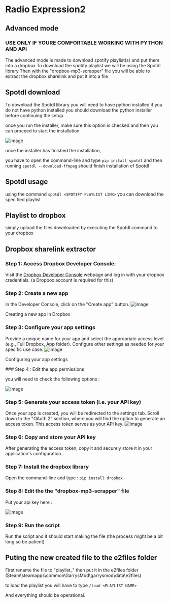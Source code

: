 # Radio Expression2
## Advanced mode

### USE ONLY IF YOURE COMFORTABLE WORKING WITH PYTHON AND API

The advanced mode is made to download spotify playlist(s) and put them into a dropbox
To download the spotify playlist we will be using the Spotdl library 
Then with the "dropbox-mp3-scrapper" file you will be able to extract the dropbox sharelink and put it into a file

## Spotdl download 

To download the Spotdl library you will need to have python installed 
if you do not have python installed you should download the python installer before continuing the setup. 

once you run the installer, make sure this option is checked and then you can proceed to start the installation.

![image](https://github.com/user-attachments/assets/986d8318-6d97-4f26-84d4-e6fc05e66a24)

once the installer has finished the installation,

you have to open the command-line and type ```pip install spotdl```
and then running ```spotdl --download-ffmpeg``` should finish installation of Spotdl

## Spotdl usage 

using the command ```spotdl <SPOTIFY PLAYLIST LINK>``` you can download the specified playlist

## Playlist to dropbox 

simply upload the files downloaded by executing the Spotdl command to your dropbox

## Dropbox sharelink extractor

### Step 1: Access Dropbox Developer Console:
Visit the [Dropbox Developer Console](https://www.dropbox.com/developers) webpage and log in with your dropbox credentials. (a Dropbox account is required for this) 

### Step 2: Create a new app
In the Developer Console, click on the "Create app" button.
![image](https://github.com/user-attachments/assets/e6dc781e-3dc6-4a8d-83c1-1842708931cd)

Creating a new app in Dropbox

### Step 3: Configure your app settings
Provide a unique name for your app and select the appropriate access level (e.g., Full Dropbox, App folder). Configure other settings as needed for your specific use case.
![image](https://github.com/user-attachments/assets/489cd029-3112-4420-ac2f-64501f39a811)

Configuring your app settings

‍### Step 4 : Edit the app permissions 

you will need to check the following options : 

![image](https://github.com/user-attachments/assets/02f195ea-87b0-4890-983f-643b78823645)

### Step 5: Generate your access token (i.e. your API key)
Once your app is created, you will be redirected to the settings tab. Scroll down to the "OAuth 2" section, where you will find the option to generate an access token. This access token serves as your API key.
![image](https://github.com/user-attachments/assets/c95d31b4-c04d-4251-acf7-68c78c234551)


### Step 6: Copy and store your API key
After generating the access token, copy it and securely store it in your application's configuration. 


### Step 7: Install the dropbox library
Open the command-line and type : ```pip install dropbox```


### Step 8: Edit the the "dropbox-mp3-scrapper" file 
Put your api key here : 

![image](https://github.com/user-attachments/assets/6c574b62-4ae9-47c2-953e-60d8f36d2e90)


### Step 9: Run the script 
Run the script and it should start making the file (the process might be a bit long so be patient)



## Puting the new created file to the e2files folder

First rename the file to "playlist_<PLAYLIST NAME>" then put it in the e2files folder (Steam\steamapps\common\GarrysMod\garrysmod\data\e2files)

to load the playlist you will have to type ```/load <PLAYLIST NAME>```

And everything should be operational.
